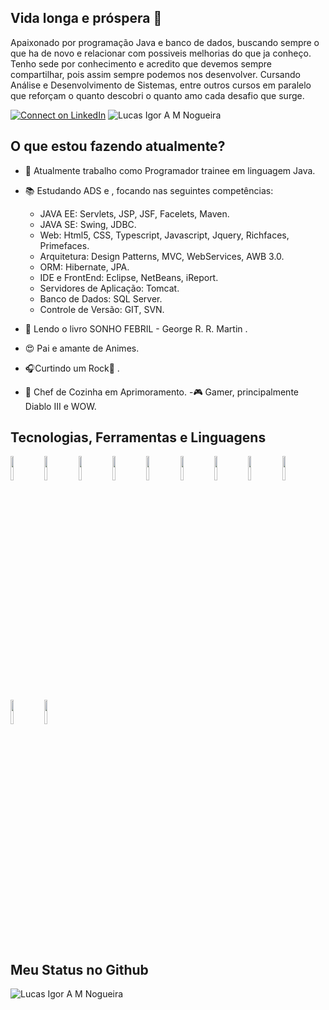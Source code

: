 ## Vida longa e próspera 🖖

Apaixonado por programação Java e banco de dados, buscando sempre o que ha de novo e relacionar com possiveis melhorias do que ja conheço.
Tenho sede por conhecimento e acredito que devemos sempre compartilhar, pois assim sempre podemos nos desenvolver. 
Cursando Análise e Desenvolvimento de Sistemas, entre outros cursos em paralelo que reforçam o quanto descobri o quanto amo cada desafio que surge. 


[![Connect on LinkedIn](https://img.shields.io/badge/--linkedin?label=LinkedIn&logo=LinkedIn&style=social)](https://www.linkedin.com/in/lucas-igor-marques-nogueira-9ba79074/)  <img src="https://komarev.com/ghpvc/?username=LucasAvilla&label=Profile%20views&color=0e75b6&style=social" alt="Lucas Igor A M Nogueira" />

## O que estou fazendo atualmente?
- :muscle: Atualmente trabalho como Programador trainee em linguagem Java.
- 📚 Estudando ADS e , focando nas seguintes competências:

  - JAVA EE: Servlets, JSP, JSF, Facelets, Maven.
  - JAVA SE: Swing, JDBC.
  - Web: Html5, CSS, Typescript, Javascript, Jquery, Richfaces, Primefaces.
  - Arquitetura: Design Patterns, MVC, WebServices, AWB 3.0.
  - ORM: Hibernate, JPA.
  - IDE e FrontEnd: Eclipse, NetBeans, iReport.
  - Servidores de Aplicação: Tomcat.
  - Banco de Dados: SQL Server.
  - Controle de Versão: GIT, SVN.

- :eyes: Lendo o livro SONHO FEBRIL - George R. R. Martin .
- :heart_eyes: Pai e amante de Animes.
- 🎧Curtindo um Rock:metal: .
- 🍴 Chef de Cozinha em Aprimoramento.
-🎮 Gamer, principalmente Diablo III e WOW.

## Tecnologias, Ferramentas e Linguagens

<code><img width="10%" src="https://www.vectorlogo.zone/logos/java/java-ar21.svg"></code> <code><img width="10%" src="https://www.vectorlogo.zone/logos/javascript/javascript-ar21.svg"></code> <code><img width="10%" src="https://www.vectorlogo.zone/logos/github/github-ar21.svg"></code> <code><img width="10%" src="https://www.vectorlogo.zone/logos/google_drive/google_drive-ar21.svg"></code> <code><img width="10%" src="https://www.vectorlogo.zone/logos/w3_html5/w3_html5-ar21.svg"></code> <code><img width="10%" src="https://www.vectorlogo.zone/logos/python/python-ar21.svg"></code> <code><img width="10%" src="https://www.vectorlogo.zone/logos/coursera/coursera-ar21.svg"></code> <code><img width="10%" src="https://www.vectorlogo.zone/logos/visualstudio_code/visualstudio_code-ar21.svg"></code>
<code><img width="10%" src="https://www.vectorlogo.zone/logos/mit_scratch/mit_scratch-ar21.svg"></code> <code><img width="10%" src="https://www.vectorlogo.zone/logos/udemy/udemy-ar21.svg"></code> <code><img width="10%" src="https://www.vectorlogo.zone/logos/eclipse/eclipse-ar21.svg"></code> 

## Meu Status no Github

<img align="center" src="https://github-readme-stats.vercel.app/api?username=LucasAvilla&show_icons=true&locale=en" alt="Lucas Igor A M Nogueira"/>